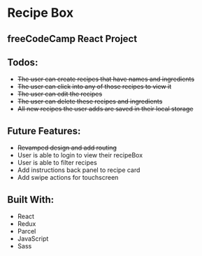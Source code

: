 # Recipe Box

## freeCodeCamp React Project

## Todos:

- ~~The user can create recipes that have names and ingredients~~
- ~~The user can click into any of those recipes to view it~~
- ~~The user can edit the recipes~~
- ~~The user can delete these recipes and ingredients~~
- ~~All new recipes the user adds are saved in their local storage~~

## Future Features:

- ~~Revamped design and add routing~~
- User is able to login to view their recipeBox
- User is able to filter recipes
- Add instructions back panel to recipe card
- Add swipe actions for touchscreen

## Built With:

- React
- Redux
- Parcel
- JavaScript
- Sass
